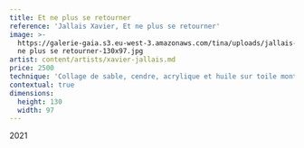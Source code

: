 ```yaml
---
title: Et ne plus se retourner
reference: 'Jallais Xavier, Et ne plus se retourner'
image: >-
  https://galerie-gaia.s3.eu-west-3.amazonaws.com/tina/uploads/jallais-xavier/galerie-gaia-jallais-xavier-et
  ne plus se retourner-130x97.jpg
artist: content/artists/xavier-jallais.md
price: 2500
technique: 'Collage de sable, cendre, acrylique et huile sur toile montée sur châssis'
contextual: true
dimensions:
  height: 130
  width: 97
---
```


2021
